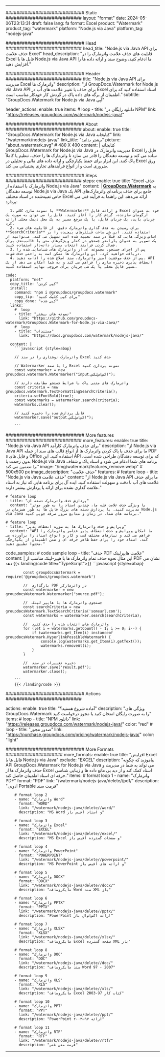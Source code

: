 
---
############################# Static ############################
layout: "format"
date:  2024-05-06T23:13:31
draft: false
lang: fa
format: Excel
product: "Watermark"
product_tag: "watermark"
platform: "Node.js via Java"
platform_tag: "nodejs-java"

############################# Head ############################
head_title: "Node.js via Java API برای حذف علامت Excel"
head_description: "قابلیت های حذف علامت واترمارک را در Excel فایل ها با Node.js via Java API ما ادغام کنید، وضوح سند و ارائه داده ها را افزایش دهید."

############################# Header ############################
title: "Node.js via Java API برای مدیریت Excel واترمارک ها" 
description: "از GroupDocs.Watermark for Node.js via Java API برای حذف یا تغییر علامت های آب در Excel اسناد استفاده کنید که برای اطمینان از برگه های داده پاک در گردش کار خودکار مناسب است."
subtitle: "GroupDocs.Watermark for Node.js via Java آپی" 

header_actions:
  enable: true
  items:
    #  loop
    - title: "دانلود رایگان در NPM"
      link: "https://releases.groupdocs.com/watermark/nodejs-java/"
      
############################# About ############################
about:
    enable: true
    title: "GroupDocs.Watermark for Node.js via Java کتابخانه"
    link: "/watermark/nodejs-java/"
    link_title: "بیشتر بدانید"
    picture: "about_watermark.svg" # 480 X 400
    content: |
       کتابخانه GroupDocs.Watermark for Node.js via Java مدیریت واترمارک در Excel فایل را ساده می کند و توسعه دهندگان را قادر می سازد تا واترمارک ها را حذف، تنظیم یا کاملاً پاک کنند. این ابزار برای حفظ یکپارچگی و ارائه داده های مالی و تحلیلی در Excel ورق ضروری است و از انواع فرآیندهای تجاری پشتیبانی می کند.

############################# Steps ############################
steps:
    enable: true
    title: "Excel حذف واترمارک با استفاده از Node.js via Java"
    content: |
      **[GroupDocs.Watermark](https://products.groupdocs.com/watermark/nodejs-java/)** به توسعه دهندگان Node.js via Java یک API جامع برای حذف برنامه‌ای واترمارک‌های خاص تعبیه‌شده در اسناد مختلف Excel ارائه می‌دهد. این راهنما به فرآیند فنی می پردازد:
      
      1. با نمونه سازی کلاس **Watermarker** و ارائه فایل Excel خود به عنوان آرگومان سازنده، گردش کار را آغاز کنید. فایل را می توان به صورت یک جریان بایت، یک جریان فایل، یا یک مرجع مسیر به یک محل دیسک محلی ارائه کرد.
      2. برای رسیدن به هدف گذاری واترمارک دقیق، از قابلیت های شیء **SearchCriteria** استفاده کنید. این شی ساخت فیلترهای پیچیده را بر اساس ویژگی هایی که قبلاً در سند تعبیه شده است تسهیل می کند. می‌توانید از یک تصویر به عنوان پارامتر جستجو در کنار ویژگی‌های متن یا قالب‌بندی برای فعال کردن فرآیند انتخاب بسیار دانه‌دار استفاده کنید.
      3. پس از اجرای جستجو، مجموعه ای از واترمارک های شناسایی شده را دریافت خواهید کرد. این واترمارک ها ممکن است به راحتی حذف شوند.
      4. پس از حذف موفقیت آمیز واترمارک، سند اصلاح شده را ادامه دهید. API انعطاف پذیری ذخیره سازی را فراهم می کند و به شما امکان می دهد از یک مسیر فایل محلی یا یک شی جریان برای خروجی نهایی استفاده کنید.
   
    code:
      platform: "net"
      copy_title: "کپی کردن"
      install:
        command: "npm i @groupdocs/groupdocs.watermark"
        copy_tip: "برای کپی کلیک کنید"
        copy_done: "کپی شده"
      links:
        #  loop
        - title: "نمونه های بیشتر"
          link: "https://github.com/groupdocs-watermark/GroupDocs.Watermark-for-Node.js-via-Java/"
        #  loop
        - title: "مستندات"
          link: "https://docs.groupdocs.com/watermark/nodejs-java/"
          
      content: |
        ```javascript {style=abap}

        // واترمارک نوشتاری را در سند Excel حذف کنید

        // Watermarker را با سند Excel نمونه برداری کنید
        const watermarker = new groupdocs.watermark.Watermarker("input.اکس‌اس‌لکس");
        
        // واترمارک های متنی پاک با شرایط جستجو مطابقت دارند
        const criteria = new groupdocs.watermark.TextFormattingSearchCriteria();
        criteria.setFontBold(true);
        const watermarks = watermarker.search(criteria);
        watermarks.clear();

        // فایل پردازش شده را ذخیره کنید
        watermarker.save("output.اکس‌اس‌لکس");
        
        ```            

############################# More features ############################
more_features:
  enable: true
  title: "Node.js via Java API برای حذف واترمارک کارآمد"
  description: "از Node.js via Java API ما برای حذف یا پاک کردن واترمارک ها از انواع قالب های سند از جمله PDF s و فایل های Office استفاده کنید. این API که برای توسعه دهندگان طراحی شده است، بدون زحمت با Node.js via Java برنامه های شما ادغام می شود و اسناد پاک و شفاف را تضمین می کند."
  image: "/img/watermark/features_remove.webp" # 500x500 px
  image_description: "حذف علامت"
  features:
    # feature loop
    - title: "Node.js via Java حذف علامت"
      content: "از Node.js via Java API ما برای حذف علامت های آب با دقت و سهولت استفاده کنید. ایده آل برای برنامه هایی که نیاز به اسناد علامت گذاری نشده برای ارائه یا پردازش بیشتر دارند."

    # feature loop
    - title: "پردازش حذف واترمارک دسته ای"
      content: "با ویژگی حذف علامت فله ما، چندین اسناد را به طور موثر مدیریت کنید. با پردازش دسته های بزرگ فایل ها به طور همزمان در Node.js via Java برنامه های شما، در زمان و منابع سرور صرفه جویی کنید."

    # feature loop
    - title: "ویرایش و حذف واترمارک ها به صورت انعطاف پذیر"
      content: "API ما امکان ویرایش و حذف انعطاف پذیر عناصر واترمارک را فراهم می کند و نیازهای مختلف کسب و کار و انواع اسناد را برآورده می کند. اسناد خود را برای حفظ ظاهر حرفه ای و ضمن اطمینان از یکپارچگی محتوا تطبیق دهید."
      
  code_samples:
    # code sample loop
    - title: "حذف PDF علامت هایپرلینک"
      content: |
        این مثال نحوه حذف تمام واترمارک ها با هیپر-لینک مناسب از PDF نشان می دهد
        {{< landing/code title="TypeScript">}}
        ```javascript {style=abap}
        
            const groupdocsWatermark = require('@groupdocs/groupdocs.watermark')

            //  بارگذاری PDF در واترمارکر
            const watermarker = new groupdocsWatermark.Watermarker("source.pdf");

            //  جستجوی واترمارک ها با هایپر لینک
            const searchCriteria = new groupdocsWatermark.TextSearchCriteria('someurl.com');
            const watermarks = watermarker.search(searchCriteria);
  
            //  واترمارک های انتخاب شده را حذف کنید
            for (let i = watermarks.getCount() - 1; i >= 0; i--) {
                if (watermarks.get_Item(i) instanceof groupdocsWatermark.HyperlinkPossibleWatermark) {
                    console.log(watermarks.get_Item(i).getText());
                    watermarks.removeAt(i);
                }
            }

            //  ذخیره تغییرات در سند
            watermarker.save("result.pdf");
            watermarker.close();

        ```
        {{< /landing/code >}}


############################# Actions ############################

actions:
  enable: true
  title: "آماده شروع هستید؟"
  description: "ویژگی های GroupDocs.Watermark را به صورت رایگان امتحان کنید یا مجوز درخواست کنید"
  items:
    #  loop
    - title: "NPM دانلود"
      link: "https://releases.groupdocs.com/watermark/nodejs-java/"
      color: "red"
        #  loop
    - title: "صدور مجوز"
      link: "https://purchase.groupdocs.com/pricing/watermark/nodejs-java/"
      color: "light"


############################# More Formats #####################
more_formats:
    enable: true
    title: "افزایش Excel فایل ها با Node.js via Java"
    exclude: "EXCEL"
    description: "بیاموزید که چگونه API GroupDocs.Watermark for Node.js via Java می تواند به شما در مدیریت و حذف واترمارک ها از Excel اسناد کمک کند و از دید بی مانع داده ها و زیبایی شناسی حرفه ای اسناد اطمینان حاصل کند."
    items: 
        # format loop 1
        - name: "واترمارک PDF"
          format: "PDF"
          link: "/watermark/nodejs-java/delete//pdf/"
          description: "ادوبی Portable فرمت سند"

        # format loop 2
        - name: "واترمارک Word"
          format: "WORD"
          link: "/watermark/nodejs-java/delete//word/"
          description: "MS Word و اسناد آفیس باز"
          
        # format loop 3
        - name: "واترمارک Excel"
          format: "EXCEL"
          link: "/watermark/nodejs-java/delete//excel/"
          description: "MS Excel و صفحات گسترده آفیس باز"

        # format loop 4
        - name: "واترمارک PowerPoint"
          format: "POWERPOINT"
          link: "/watermark/nodejs-java/delete//powerpoint/"
          description: "MS PowerPoint و ارائه های آفیس باز"

        # format loop 5
        - name: "واترمارک DOCX"
          format: "DOCX"
          link: "/watermark/nodejs-java/delete//docx/"
          description: "مایکروسافت Word سند XML باز"
          
        # format loop 6
        - name: "واترمارک PPTX"
          format: "PPTX"
          link: "/watermark/nodejs-java/delete//pptx/"
          description: "PowerPoint ارائه اکس‌ام‌ال باز"
          
        # format loop 7
        - name: "واترمارک XLSX"
          format: "XLSX"
          link: "/watermark/nodejs-java/delete//xlsx/"
          description: "مایکروسافت Excel صفحه گسترده XML باز"

        # format loop 8
        - name: "واترمارک DOC"
          format: "DOC"
          link: "/watermark/nodejs-java/delete//doc/"
          description: "سند مایکروسافت Word 97 - 2007"

        # format loop 9
        - name: "واترمارک XLS"
          format: "XLS"
          link: "/watermark/nodejs-java/delete//xls/"
          description: "مایکروسافت Excel کتاب کار 97-2003"

        # format loop 10
        - name: "واترمارک PPT"
          format: "PPT"
          link: "/watermark/nodejs-java/delete//ppt/"
          description: "PowerPoint ارائه ۹۷—۲۰۰۳"

        # format loop 11
        - name: "واترمارک RTF"
          format: "RTF"
          link: "/watermark/nodejs-java/delete//rtf/"
          description: "فرمت متن غنی"

---